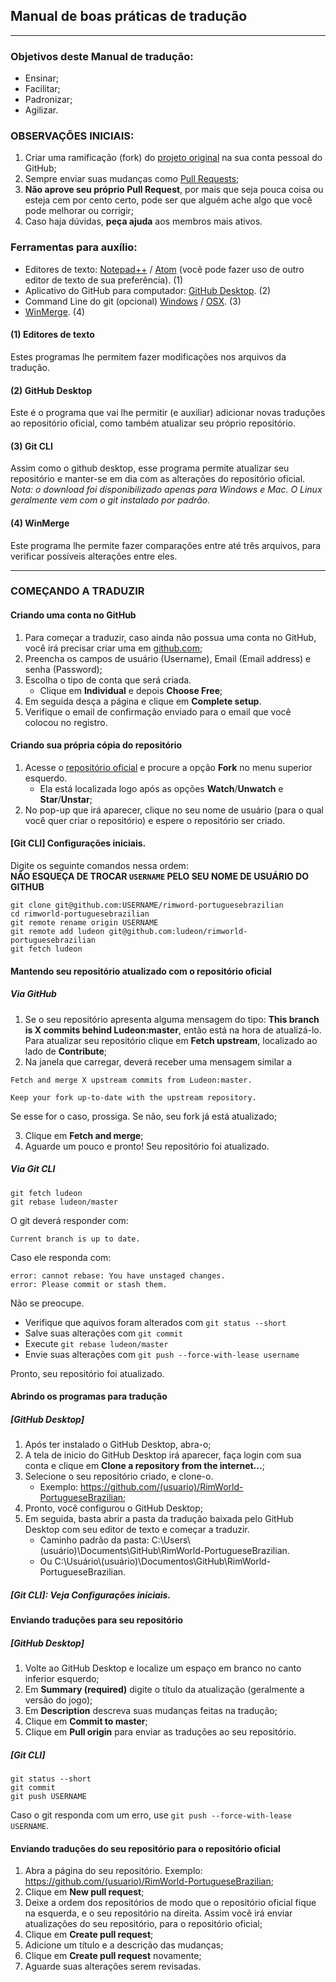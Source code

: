 ## Manual de boas práticas de tradução

-------------------------

### Objetivos deste Manual de tradução:
- Ensinar;
- Facilitar;
- Padronizar;
- Agilizar.

### OBSERVAÇÕES INICIAIS:
1. Criar uma ramificação (fork) do [projeto original](https://github.com/Ludeon/RimWorld-PortugueseBrazilian) na sua conta pessoal do GitHub;
2. Sempre enviar suas mudanças como [Pull Requests](https://github.com/Ludeon/RimWorld-PortugueseBrazilian/pulls);
3. **Não aprove seu próprio Pull Request**, por mais que seja pouca coisa ou esteja cem por cento certo, pode ser que alguém ache algo que você pode melhorar ou corrigir;
4. Caso haja dúvidas, **peça ajuda** aos membros mais ativos.

### Ferramentas para auxílio:
- Editores de texto: [Notepad++](https://notepad-plus-plus.org/) / [Atom](https://atom.io) (você pode fazer uso de outro editor de texto de sua preferência). (1)
- Aplicativo do GitHub para computador: [GitHub Desktop](https://desktop.github.com/). (2)
- Command Line do git (opcional) [Windows](https://git-scm.com/download/win) / [OSX](https://git-scm.com/download/mac). (3)
- [WinMerge](https://winmerge.org/). (4)

#### (1) Editores de texto
Estes programas lhe permitem fazer modificações nos arquivos da tradução.

#### (2) GitHub Desktop
Este é o programa que vai lhe permitir (e auxiliar) adicionar novas traduções ao repositório oficial, como também atualizar seu próprio repositório.

#### (3) Git CLI
Assim como o github desktop, esse programa permite atualizar seu repositório e manter-se em dia com as alterações do repositório oficial.  
*Nota: o download foi disponibilizado apenas para Windows e Mac. O Linux geralmente vem com o git instalado por padrão.* 

#### (4) WinMerge
Este programa lhe permite fazer comparações entre até três arquivos, para verificar possíveis alterações entre eles.

-------------------------

### COMEÇANDO A TRADUZIR

#### Criando uma conta no GitHub

1. Para começar a traduzir, caso ainda não possua uma conta no GitHub, você irá precisar criar uma em [github.com](https://github.com/join?source=header-home);
2. Preencha os campos de usuário (Username), Email (Email address) e senha (Password);
3. Escolha o tipo de conta que será criada. 
    * Clique em **Individual** e depois **Choose Free**;
4. Em seguida desça a página e clique em **Complete setup**.
5. Verifique o email de confirmação enviado para o email que você colocou no registro.

#### Criando sua própria cópia do repositório

1. Acesse o [repositório oficial](https://github.com/Ludeon/RimWorld-PortugueseBrazilian) e procure a opção **Fork** no menu superior esquerdo.
    * Ela está localizada logo após as opções **Watch**/**Unwatch** e **Star**/**Unstar**;
2. No pop-up que irá aparecer, clique no seu nome de usuário (para o qual você quer criar o repositório) e espere o repositório ser criado.

#### [Git CLI] Configurações iniciais.
Digite os seguinte comandos nessa ordem:  
**NÃO ESQUEÇA DE TROCAR `USERNAME` PELO SEU NOME DE USUÁRIO DO GITHUB**  
```
git clone git@github.com:USERNAME/rimword-portuguesebrazilian
cd rimworld-portuguesebrazilian
git remote rename origin USERNAME
git remote add ludeon git@github.com:ludeon/rimworld-portuguesebrazilian
git fetch ludeon
```

#### Mantendo seu repositório atualizado com o repositório oficial

##### Via GitHub
1. Se o seu repositório apresenta alguma mensagem do tipo: **This branch is X commits behind Ludeon:master**, então está na hora de atualizá-lo. Para atualizar seu repositório clique em **Fetch upstream**, localizado ao lado de **Contribute**;
2. Na janela que carregar, deverá receber uma mensagem similar a
```
Fetch and merge X upstream commits from Ludeon:master.

Keep your fork up-to-date with the upstream repository.
```
Se esse for o caso, prossiga. Se não, seu fork já está atualizado;

3. Clique em **Fetch and merge**;
4. Aguarde um pouco e pronto! Seu repositório foi atualizado.

##### Via Git CLI
```
git fetch ludeon
git rebase ludeon/master
```
O git deverá responder com:
```
Current branch is up to date.
```
Caso ele responda com:
```
error: cannot rebase: You have unstaged changes.
error: Please commit or stash them.
```
Não se preocupe.
- Verifique que aquivos foram alterados com `git status --short`
- Salve suas alterações com `git commit`
- Execute `git rebase ludeon/master`
- Envie suas alterações com `git push --force-with-lease username`

Pronto, seu repositório foi atualizado.

#### Abrindo os programas para tradução

##### [GitHub Desktop]
1. Após ter instalado o GitHub Desktop, abra-o;
2. A tela de inicio do GitHub Desktop irá aparecer, faça login com sua conta e clique em **Clone a repository from the internet...**;
3. Selecione o seu repositório criado, e clone-o.
    * Exemplo: https://github.com/(usuario)/RimWorld-PortugueseBrazilian;
4. Pronto, você configurou o GitHub Desktop;
5. Em seguida, basta abrir a pasta da tradução baixada pelo GitHub Desktop com seu editor de texto e começar a traduzir.
    * Caminho padrão da pasta: C:\\Users\\(usuário)\\Documents\\GitHub\\RimWorld-PortugueseBrazilian.
    * Ou C:\\Usuário\\(usuário)\\Documentos\\GitHub\\RimWorld-PortugueseBrazilian.

##### [Git CLI]: Veja Configurações iniciais.

#### Enviando traduções para seu repositório

##### [GitHub Desktop]
1. Volte ao GitHub Desktop e localize um espaço em branco no canto inferior esquerdo;
2. Em **Summary (required)** digite o título da atualização (geralmente a versão do jogo);
3. Em **Description** descreva suas mudanças feitas na tradução;
4. Clique em **Commit to master**;
5. Clique em **Pull origin** para enviar as traduções ao seu repositório.

##### [Git CLI]
```
git status --short
git commit
git push USERNAME
```
Caso o git responda com um erro, use `git push --force-with-lease USERNAME`.


#### Enviando traduções do seu repositório para o repositório oficial

1. Abra a página do seu repositório. Exemplo: https://github.com/(usuario)/RimWorld-PortugueseBrazilian;
2. Clique em **New pull request**;
3. Deixe a ordem dos repositórios de modo que o repositório oficial fique na esquerda, e o seu repositório na direita. Assim você irá enviar atualizações do seu repositório, para o repositório oficial;
4. Clique em **Create pull request**;
5. Adicione um título e a descrição das mudanças;
6. Clique em **Create pull request** novamente;
7. Aguarde suas alterações serem revisadas.

